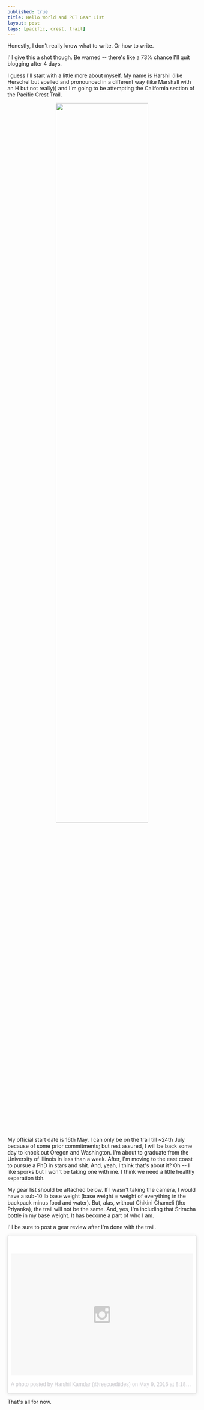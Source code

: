 ```yaml
---
published: true
title: Hello World and PCT Gear List
layout: post
tags: [pacific, crest, trail]
---
```

Honestly, I don't really know what to write. Or how to write. 

I'll give this a shot though. Be warned -- there's like a 73% chance I'll quit blogging after 4 days. 

I guess I'll start with a little more about myself. My name is Harshil (like Herschel but spelled and pronounced in a different way (like Marshall with an H but not really)) and I'm going to be attempting the California section of the Pacific Crest Trail. 

<center> <img src="https://s-media-cache-ak0.pinimg.com/736x/fd/5c/fa/fd5cfaa8259ab3b045f8ffa990f3512a.jpg" style="width: 70%; height: 70%" align="middle"/> </center>


My official start date is 16th May. I can only be on the trail till ~24th July because of some prior commitments; but rest assured, I will be back some day to knock out Oregon and Washington. I'm about to graduate from the University of Illinois in less than a week. After, I'm moving to the east coast to pursue a PhD in stars and shit. And, yeah, I think that's about it? Oh -- I like sporks but I won't be taking one with me. I think we need a little healthy separation tbh. 

My gear list should be attached below. If I wasn't taking the camera, I would have a sub-10 lb base weight (base weight = weight of everything in the backpack minus food and water). But, alas, without Chikini Chameli (thx Priyanka), the trail will not be the same. And, yes, I'm including that Sriracha bottle in my base weight. It has become a part of who I am. 

I'll be sure to post a gear review after I'm done with the trail. 

<script src="https://lighterpack.com/e/itu1k"></script><div id="itu1k"></div>

<blockquote class="instagram-media" data-instgrm-version="6" style=" background:#FFF; border:0; border-radius:3px; box-shadow:0 0 1px 0 rgba(0,0,0,0.5),0 1px 10px 0 rgba(0,0,0,0.15); margin: 1px; max-width:658px; padding:0; width:99.375%; width:-webkit-calc(100% - 2px); width:calc(100% - 2px);"><div style="padding:8px;"> <div style=" background:#F8F8F8; line-height:0; margin-top:40px; padding:33.2407407407% 0; text-align:center; width:100%;"> <div style=" background:url(data:image/png;base64,iVBORw0KGgoAAAANSUhEUgAAACwAAAAsCAMAAAApWqozAAAAGFBMVEUiIiI9PT0eHh4gIB4hIBkcHBwcHBwcHBydr+JQAAAACHRSTlMABA4YHyQsM5jtaMwAAADfSURBVDjL7ZVBEgMhCAQBAf//42xcNbpAqakcM0ftUmFAAIBE81IqBJdS3lS6zs3bIpB9WED3YYXFPmHRfT8sgyrCP1x8uEUxLMzNWElFOYCV6mHWWwMzdPEKHlhLw7NWJqkHc4uIZphavDzA2JPzUDsBZziNae2S6owH8xPmX8G7zzgKEOPUoYHvGz1TBCxMkd3kwNVbU0gKHkx+iZILf77IofhrY1nYFnB/lQPb79drWOyJVa/DAvg9B/rLB4cC+Nqgdz/TvBbBnr6GBReqn/nRmDgaQEej7WhonozjF+Y2I/fZou/qAAAAAElFTkSuQmCC); display:block; height:44px; margin:0 auto -44px; position:relative; top:-22px; width:44px;"></div></div><p style=" color:#c9c8cd; font-family:Arial,sans-serif; font-size:14px; line-height:17px; margin-bottom:0; margin-top:8px; overflow:hidden; padding:8px 0 7px; text-align:center; text-overflow:ellipsis; white-space:nowrap;"><a href="https://www.instagram.com/p/BFNh0lVDc-5/" style=" color:#c9c8cd; font-family:Arial,sans-serif; font-size:14px; font-style:normal; font-weight:normal; line-height:17px; text-decoration:none;" target="_blank">A photo posted by Harshil Kamdar (@rescuedtides)</a> on <time style=" font-family:Arial,sans-serif; font-size:14px; line-height:17px;" datetime="2016-05-10T03:18:53+00:00">May 9, 2016 at 8:18pm PDT</time></p></div></blockquote>
<script async defer src="//platform.instagram.com/en_US/embeds.js"></script>

That's all for now. 